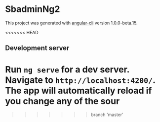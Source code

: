# SbadminNg2

This project was generated with [angular-cli](https://github.com/angular/angular-cli) version 1.0.0-beta.15.

<<<<<<< HEAD
## Development server
Run `ng serve` for a dev server. Navigate to `http://localhost:4200/`. The app will automatically reload if you change any of the sour
=======

>>>>>>> branch 'master' 
